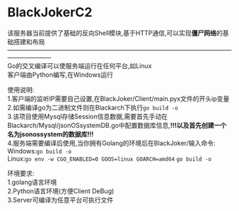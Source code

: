 # BlackJokerC2  
该服务器当前提供了基础的反向Shell模块,基于HTTP通信,可以实现**僵尸网络**的基础搭建和布局  
———————————————————————————————————————————  
Go的交叉编译可以使服务端运行在任何平台,如Linux  
客户端由Python编写,在Windows运行  
  
使用说明:  
1.客户端的监听IP需要自己设置,在BlackJoker/Client/main.pyx文件的开头ip变量  
2.如需编译go为二进制文件则在Blackarch下执行`go build -o`  
3.该项目使用Mysql存储Session信息数据,需要首先手动在Blackarch/Mysql/jsonOSsystemDB.go中配置数据库信息,**!!!以及首先创建一个名为jsonossystem的数据库!!!**  
4.服务端需要编译后使用,当你拥有Golang的环境后在BlackJoker/输入命令:  
Windows:`go build -o`  
Linux:`go env -w CGO_ENABLED=0 GOOS=linux GOARCH=amd64`  `go build -o`  
  
环境要求:  
1.golang语言环境  
2.Python语言环境(方便Client DeBug)  
3.Server可编译为任意平台可执行文件  

